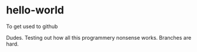 # hello-world
To get used to github

Dudes.
Testing out how all this programmery nonsense works. Branches are hard.
